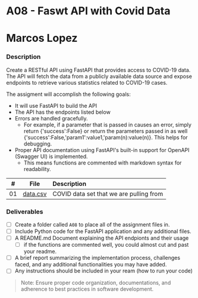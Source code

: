 # A08 - Faswt API with Covid Data
# Marcos Lopez


### Description
Create a RESTful API using FastAPI that provides access to COVID-19 data. The API will fetch the data from a publicly available data source and expose endpoints to retrieve various statistics related to COVID-19 cases.

The assigment will accomplish the following goals:
- It will use FastAPI to build the API 
- The API has the endpoints listed below
- Errors are handled gracefully. 
  - For example, if a parameter that is passed in causes an error, simply return {'success':False} or return the parameters passed in as well {'success':False,'param1':value1,'param(n):value(n)}. This helps for debugging.
- Proper API documentation using FastAPI's built-in support for OpenAPI (Swagger UI) is implemented. 
  - This means functions are commented with markdown syntax for readability. 
  
|   #   | File                 | Description                             |
| :---: | -------------------- | :-------------------------------------- |
|  01   | [data.csv](data.csv) | COVID data set that we are pulling from |

### Deliverables
- [ ] Create a folder called `A08` to place all of the assignment files in.
- [ ] Include Python code for the FastAPI application and any additional files.
- [ ] A README.md Document explaining the API endpionts and their usage
  - [ ] if the functions are commented well, you could almost cut and past your readme.
- [ ] A brief report summarizing the implementation process, challenges faced, and any additional functionalities you may have added. 
- [ ] Any instructions should be included in your ream (how to run your code)
  
> Note: Ensure proper code organization, documentations, and adherence to best practices in software development.